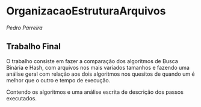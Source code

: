 # OrganizacaoEstruturaArquivos

*Pedro Parreira*

## Trabalho Final

O trabalho consiste em fazer a comparação dos algoritmos de Busca Binária e Hash, com arquivos nos mais variados tamanhos e fazendo
uma análise geral com relação aos dois algoritmos nos quesitos de quando um é melhor que o outro e tempo de execução.

Contendo os algoritmos e uma análise escrita de descrição dos passos executados.
